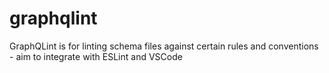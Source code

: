 # graphqlint
GraphQLint is for linting schema files against certain rules and conventions - aim to integrate with ESLint and VSCode
